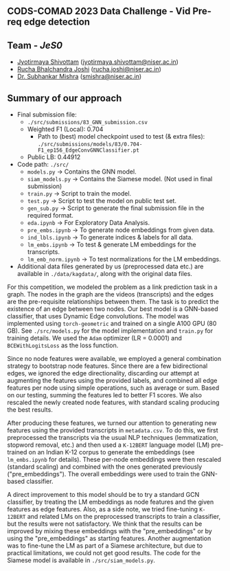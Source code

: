 ## CODS-COMAD 2023 Data Challenge - Vid Pre-req edge detection
## Team - _JeS0_
- [Jyotirmaya Shivottam](https://github.com/JeS24) (jyotirmaya.shivottam@niser.ac.in)
- [Rucha Bhalchandra Joshi](https://ruchajoshi.github.io/) (rucha.joshi@niser.ac.in)
- [Dr. Subhankar Mishra](https://www.niser.ac.in/~smishra/) (smishra@niser.ac.in)

## Summary of our approach
* Final submission file:
    - `./src/submissions/83_GNN_submission.csv`
    - Weighted F1 (Local): 0.704
        - Path to (best) model checkpoint used to test (& extra files): `./src/submissions/models/83/0.704-F1_ep156_EdgeConvGNNClassifier.pt`
    - Public LB: 0.44912
* Code path: `./src/`
    - `models.py` -> Contains the GNN model.
    - `siam_models.py` -> Contains the Siamese model. (Not used in final submission)
    - `train.py` -> Script to train the model.
    - `test.py` -> Script to test the model on public test set.
    - `gen_sub.py` -> Script to generate the final submission file in the required format.
    - `eda.ipynb` -> For Exploratory Data Analysis.
    - `pre_embs.ipynb` -> To generate node embeddings from given data.
    - `ind_lbls.ipynb` -> To generate indices & labels for all data.
    - `lm_embs.ipynb` -> To test & generate LM embeddings for the transcripts.
    - `lm_emb_norm.ipynb` -> To test normalizations for the LM embeddings.
* Additional data files generated by us (preprocessed data etc.) are available in `./data/kagdata/`, along with the original data files.

For this competition, we modeled the problem as a link prediction task in a graph. The nodes in the graph are the videos (transcripts) and the edges are the pre-requisite relationships between them. The task is to predict the existence of an edge between two nodes. Our best model is a GNN-based classifier, that uses Dynamic Edge convolutions. The model was implemented using `torch-geometric` and trained on a single A100 GPU (80 GB). See `./src/models.py` for the model implementation and `train.py` for training details. We used the `Adam` optimizer (LR = 0.0001) and `BCEWithLogitsLoss` as the loss function.

Since no node features were available, we employed a general combination strategy to bootstrap node features. Since there are a few bidirectional edges, we ignored the edge directionality, discarding our attempt at augmenting the features using the provided labels, and combined all edge features per node using simple operations, such as average or sum. Based on our testing, summing the features led to better F1 scores. We also rescaled the newly created node features, with standard scaling producing the best results.

After producing these features, we turned our attention to generating new features using the provided transcripts in `metadata.csv`. To do this, we first preprocessed the transcripts via the usual NLP techniques (lemmatization, stopword removal, etc.) and then used a `K-12BERT` language model (LM) pre-trained on an Indian K-12 corpus to generate the embeddings (see `lm_embs.ipynb` for details). These per-node embeddings were then rescaled (standard scaling) and combined with the ones generated previously ("pre_embeddings"). The overall embeddings were used to train the GNN-based classifier.

A direct improvement to this model should be to try a standard GCN classifier, by treating the LM embeddings as node features and the given features as edge features. Also, as a side note, we tried fine-tuning `K-12BERT` and related LMs on the preprocessed transcripts to train a classifier, but the results were not satisfactory. We think that the results can be improved by mixing these embeddings with the "pre_embeddings" or by using the "pre_embeddings" as starting features. Another augmentation was to fine-tune the LM as part of a Siamese architecture, but due to practical limitations, we could not get good results. The code for the Siamese model is available in `./src/siam_models.py`.
